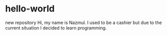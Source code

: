 # hello-world
new repository
Hi, my name is Nazmul. I used to be a cashier but due to the current situation I decided to learn programming.
